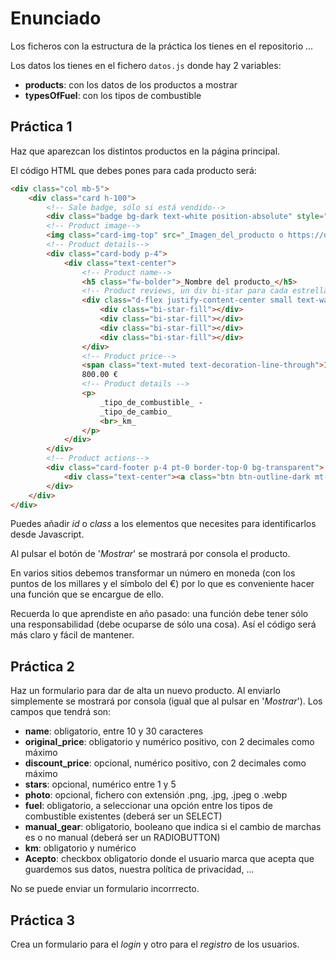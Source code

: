 # Enunciado
Los ficheros con la estructura de la práctica los tienes en el repositorio ... 

Los datos los tienes en el fichero `datos.js` donde hay 2 variables:
- **products**: con los datos de los productos a mostrar
- **typesOfFuel**: con los tipos de combustible

## Práctica 1
Haz que aparezcan los distintos productos en la página principal.

El código HTML que debes pones para cada producto será:
```html
<div class="col mb-5">
    <div class="card h-100">
        <!-- Sale badge, sólo si está vendido-->
        <div class="badge bg-dark text-white position-absolute" style="top: 0.5rem; right: 0.5rem">Sale</div>
        <!-- Product image-->
        <img class="card-img-top" src="_Imagen_del_producto o https://dummyimage.com/450x300/dee2e6/6c757d.jpg" alt="Imagen de _nombre_del_producto_" />
        <!-- Product details-->
        <div class="card-body p-4">
            <div class="text-center">
                <!-- Product name-->
                <h5 class="fw-bolder">_Nombre del producto_</h5>
                <!-- Product reviews, un div bi-star para cada estrella a pintar-->
                <div class="d-flex justify-content-center small text-warning mb-2">
                    <div class="bi-star-fill"></div>
                    <div class="bi-star-fill"></div>
                    <div class="bi-star-fill"></div>
                    <div class="bi-star-fill"></div>
                </div>
                <!-- Product price-->
                <span class="text-muted text-decoration-line-through">1000.00 €</span>
                800.00 €
                <!-- Product details -->
                <p>
                    _tipo_de_combustible_ - 
                    _tipo_de_cambio_
                    <br>_km_
                </p>
            </div>
        </div>
        <!-- Product actions-->
        <div class="card-footer p-4 pt-0 border-top-0 bg-transparent">
            <div class="text-center"><a class="btn btn-outline-dark mt-auto" href="#">Mostrar</a></div>
        </div>
    </div>
</div>
```

Puedes añadir _id_ o _class_ a los elementos que necesites para identificarlos desde Javascript.

Al pulsar el botón de '_Mostrar_' se mostrará por consola el producto.

En varios sitios debemos transformar un número en moneda (con los puntos de los millares y el símbolo del €) por lo que es conveniente hacer una función que se encargue de ello.

Recuerda lo que aprendiste en año pasado: una función debe tener sólo una responsabilidad (debe ocuparse de sólo una cosa). Así el código será más claro y fácil de mantener.

## Práctica 2
Haz un formulario para dar de alta un nuevo producto. Al enviarlo simplemente se mostrará por consola (igual que al pulsar en '_Mostrar_'). Los campos que tendrá son:
- **name**: obligatorio, entre 10 y 30 caracteres
- **original_price**: obligatorio y numérico positivo, con 2 decimales como máximo
- **discount_price**: opcional, numérico positivo, con 2 decimales como máximo
- **stars**: opcional, numérico entre 1 y 5
- **photo**: opcional, fichero con extensión .png, .jpg, .jpeg o .webp
- **fuel**: obligatorio, a seleccionar una opción entre los tipos de combustible existentes (deberá ser un SELECT)
- **manual_gear**: obligatorio, booleano que indica si el cambio de marchas es o no manual (deberá ser un RADIOBUTTON)
- **km**: obligatorio y numérico
- **Acepto**: checkbox obligatorio donde el usuario marca que acepta que guardemos sus datos, nuestra política de privacidad, ...

No se puede enviar un formulario incorrrecto.

## Práctica 3
Crea un formulario para el _login_ y otro para el _registro_ de los usuarios.
